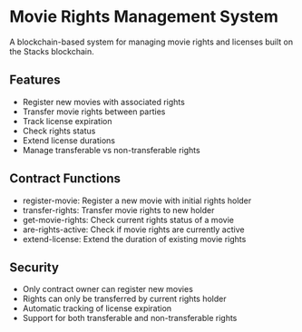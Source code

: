 # Movie Rights Management System

A blockchain-based system for managing movie rights and licenses built on the Stacks blockchain.

## Features

- Register new movies with associated rights
- Transfer movie rights between parties
- Track license expiration
- Check rights status
- Extend license durations
- Manage transferable vs non-transferable rights

## Contract Functions

- register-movie: Register a new movie with initial rights holder
- transfer-rights: Transfer movie rights to new holder
- get-movie-rights: Check current rights status of a movie
- are-rights-active: Check if movie rights are currently active
- extend-license: Extend the duration of existing movie rights

## Security

- Only contract owner can register new movies
- Rights can only be transferred by current rights holder
- Automatic tracking of license expiration
- Support for both transferable and non-transferable rights
